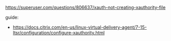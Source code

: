 https://superuser.com/questions/806637/xauth-not-creating-xauthority-file

guide:
- https://docs.citrix.com/en-us/linux-virtual-delivery-agent/7-15-ltsr/configuration/configure-xauthority.html
